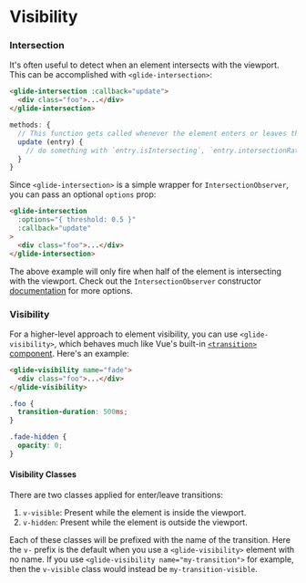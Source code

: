 # Visibility

### Intersection

It's often useful to detect when an element intersects with the viewport. This can be accomplished with `<glide-intersection>`:

```html
<glide-intersection :callback="update">
  <div class="foo">...</div>
</glide-intersection>
```

```js
methods: {
  // This function gets called whenever the element enters or leaves the viewport
  update (entry) {
    // do something with `entry.isIntersecting`, `entry.intersectionRatio`, etc.
  }
}
```

Since `<glide-intersection>` is a simple wrapper for `IntersectionObserver`, you can pass an optional `options` prop:

```html
<glide-intersection
  :options="{ threshold: 0.5 }"
  :callback="update"
>
  <div class="foo">...</div>
</glide-intersection>
```

The above example will only fire when half of the element is intersecting with the viewport. Check out the `IntersectionObserver` constructor [documentation](https://developer.mozilla.org/en-US/docs/Web/API/IntersectionObserver/IntersectionObserver) for more options.

### Visibility

For a higher-level approach to element visibility, you can use `<glide-visibility>`, which behaves much like Vue's built-in [`<transition>` component](https://vuejs.org/v2/guide/transitions.html). Here's an example:

```html
<glide-visibility name="fade">
  <div class="foo">...</div>
</glide-visibility>
```

```css
.foo {
  transition-duration: 500ms;
}

.fade-hidden {
  opacity: 0;
}
```

#### Visibility Classes

There are two classes applied for enter/leave transitions:

1. `v-visible`: Present while the element is inside the viewport.
2. `v-hidden`: Present while the element is outside the viewport.

Each of these classes will be prefixed with the name of the transition. Here the `v-` prefix is the default when you use a `<glide-visibility>` element with no name. If you use `<glide-visibility name="my-transition">` for example, then the `v-visible` class would instead be `my-transition-visible`.

